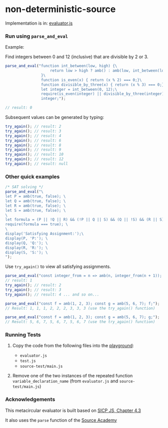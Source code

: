 # non-deterministic-source

Implementation is in: [evaluator.js](evaluator.js)

### Run using `parse_and_eval`

Example:

Find integers between 0 and 12 (inclusive) that are divisible by 2 or 3.

```js
parse_and_eval("function int_between(low, high) {\
                    return low > high ? amb() : amb(low, int_between(low + 1, high));\
                }\
                function is_even(x) { return (x % 2) === 0;}\
                function divisible_by_three(x) { return (x % 3) === 0;}\
                let integer = int_between(0, 12);\
                require(is_even(integer) || divisible_by_three(integer));\
                integer;");

// result: 0
```
Subsequent values can be generated by typing:
```js
try_again(); // result: 2
try_again(); // result: 3
try_again(); // result: 4
try_again(); // result: 6
try_again(); // result: 8
try_again(); // result: 9
try_again(); // result: 10
try_again(); // result: 12
try_again(); // result: null
```

### Other quick examples
```js
/* SAT solving */
parse_and_eval("\
let P = amb(true, false); \
let Q = amb(true, false); \
let R = amb(true, false); \
let S = amb(true, false); \
\
let formula = (P || !Q || R) && (!P || Q || S) && (Q || !S) && (R || S) && (P || !R); \
require(formula === true); \
\
display('Satisfying Assignment:');\
display(P, 'P:'); \
display(Q, 'Q:'); \
display(R, 'R:'); \
display(S, 'S:'); \
");
```

Use `try_again()` to view all satisfying assignments.

```js
parse_and_eval("const integer_from = n => amb(n, integer_from(n + 1)); integer_from(1);");
// result: 1
try_again(); // result: 2
try_again(); // result: 3
try_again(); // result: 4 ... and so on...
```

```js
parse_and_eval("const f = amb(1, 2, 3); const g = amb(5, 6, 7); f;");
// Result: 1, 1, 1, 2, 2, 2, 3, 3, 3 (use the try_again() function)
```

```js
parse_and_eval("const f = amb(1, 2, 3); const g = amb(5, 6, 7); g;");
// Result: 5, 6, 7, 5, 6, 7, 5, 6, 7 (use the try_again() function)
```

### Running Tests

1. Copy the code from the following files into the [playground](https://sourceacademy.nus.edu.sg/playground):
    * `evaluator.js`
    * `test.js`
    * `source-test/main.js`

2. Remove one of the two instances of the repeated function `variable_declaration_name` (from `evaluator.js` and `source-test/main.js`)

### Acknowledgements
This metacircular evaluator is built based on [SICP JS, Chapter 4.3](https://sicp.comp.nus.edu.sg/chapters/85)

It also uses the `parse` function of the [Source Academy](https://github.com/source-academy/js-slang)

